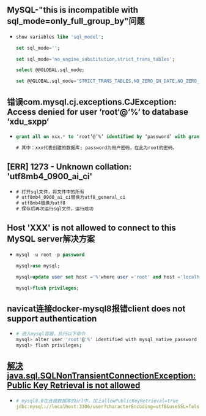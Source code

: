 ## MySQL-"this is incompatible with sql_mode=only_full_group_by"问题

* ```sql
  show variables like 'sql_model';
  
  set sql_mode='';
  
  set sql_mode='no_engine_substitution,strict_trans_tables';
  
  select @@GLOBAL.sql_mode;
  
  set @@GLOBAL.sql_mode='STRICT_TRANS_TABLES,NO_ZERO_IN_DATE,NO_ZERO_DATE,ERROR_FOR_DIVISION_BY_ZERO,NO_ENGINE_SUBSTITUTION';
  ```

## 错误com.mysql.cj.exceptions.CJException: Access denied for user ‘root‘@‘%‘ to database ‘xdu_sxpp‘

* ```sql
  grant all on xxx.* to ‘root’@’%’ identified by ‘password’ with grant option;
  
  # 其中：xxx代表创建的数据库; password为用户密码，在此为root的密码。
  ```

## [ERR] 1273 - Unknown collation: 'utf8mb4_0900_ai_ci'

* ```sql
  # 打开sql文件，将文件中的所有
  # utf8mb4_0900_ai_ci替换为utf8_general_ci
  # utf8mb4替换为utf8
  # 保存后再次运行sql文件，运行成功
  ```

## Host 'XXX' is not allowed to connect to this MySQL server解决方案

* ```sql
  mysql -u root -p password
  
  mysql>use mysql;
  
  mysql>update user set host ='%'where user ='root' and host ='localhost';
  
  mysql>flush privileges;
  ```

## navicat连接docker-mysql8报错client does not support authentication

* ```bash
  # 进入mysql容器，执行以下命令
  mysql> alter user 'root'@'%' identified with mysql_native_password by '123456';
  mysql> flush privileges;
  ```

## [解决java.sql.SQLNonTransientConnectionException: Public Key Retrieval is not allowed](https://www.cnblogs.com/xing-29391/p/13322843.html)

* ```yaml
  # mysql8.0在连接数据库的url中，加上allowPublicKeyRetrieval=true
  jdbc:mysql://localhost:3306/user?characterEncoding=utf8&useSSL=false&serverTimezone=UTC&allowPublicKeyRetrieval=true
  ```
